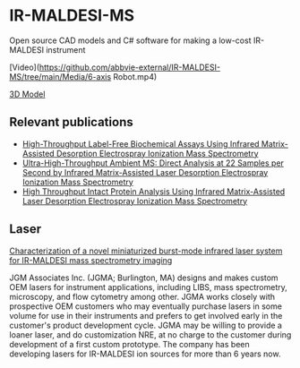 # IR-MALDESI-MS
Open source CAD models and C# software for making a low-cost IR-MALDESI instrument

[Video](https://github.com/abbvie-external/IR-MALDESI-MS/tree/main/Media/6-axis Robot.mp4)

[3D Model](https://github.com/abbvie-external/IR-MALDESI-MS/tree/main/Media/3DModel.png)

## Relevant publications

* [High-Throughput Label-Free Biochemical Assays Using Infrared Matrix-Assisted Desorption Electrospray Ionization Mass Spectrometry](https://doi.org/10.1021/acs.analchem.1c00737)
* [Ultra-High-Throughput Ambient MS: Direct Analysis at 22 Samples per Second by Infrared Matrix-Assisted Laser Desorption Electrospray Ionization Mass Spectrometry](https://doi.org/10.1021/acs.analchem.1c04605)
* [High Throughput Intact Protein Analysis Using Infrared Matrix-Assisted Laser Desorption Electrospray Ionization Mass Spectrometry](https://doi.org/10.1101/2021.11.08.467755)

## Laser

[Characterization of a novel miniaturized burst-mode infrared laser system for IR-MALDESI mass spectrometry imaging](https://doi.org/10.1007/s00216-018-0918-9)

JGM Associates Inc. (JGMA; Burlington, MA) designs and makes custom OEM lasers for instrument applications, including LIBS, mass spectrometry, microscopy, and flow cytometry among other. JGMA works closely with prospective OEM customers who may eventually purchase lasers in some volume for use in their instruments and prefers to get involved early in the customer's product development cycle. JGMA may be willing to provide a loaner laser, and do customization NRE, at no charge to the customer during development of a first custom prototype. The company has been developing lasers for IR-MALDESI ion sources for more than 6 years now.
